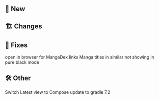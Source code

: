 ## 🥳 New
## 🏗️ Changes
## 🐜 Fixes
open in browser for MangaDex links
Manga titles in similar not showing in pure black mode
## 🛠️ Other
Switch Latest view to Compose
update to gradle 7.2

